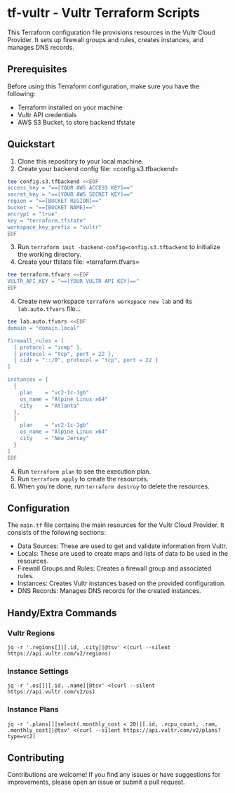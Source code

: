 # tf-vultr - Vultr Terraform Scripts

This Terraform configuration file provisions resources in the Vultr Cloud Provider. It sets up firewall groups and rules, creates instances, and manages DNS records.

## Prerequisites

Before using this Terraform configuration, make sure you have the following:

- Terraform installed on your machine
- Vultr API credentials
- AWS S3 Bucket, to store backend tfstate

## Quickstart

1. Clone this repository to your local machine.
2. Create your backend config file: =config.s3.tfbackend=
```bash
tee config.s3.tfbackend <<EOF
access_key = "==[YOUR AWS ACCESS KEY]=="
secret_key = "==[YOUR AWS SECRET KEY]=="
region = "==[BUCKET REGION]=="
bucket = "==[BUCKET NAME]=="
encrypt = "true"
key = "terraform.tfstate"
workspace_key_prefix = "vultr"
EOF
```
3. Run `terraform init -backend-config=config.s3.tfbackend` to initialize the working directory.
4. Create your tfstate file: =terraform.tfvars=
```bash
tee terraform.tfvars <<EOF
VULTR_API_KEY = "==[YOUR VULTR API KEY]=="
EOF
```
4. Create new workspace `terraform workspace new lab` and its `lab.auto.tfvars` file...
```bash
tee lab.auto.tfvars <<EOF
domain = "domain.local"

firewall_rules = [
  { protocol = "icmp" },
  { protocol = "tcp", port = 22 },
  { cidr = "::/0", protocol = "tcp", port = 22 }
]

instances = [
  {
    plan    = "vc2-1c-1gb"
    os_name = "Alpine Linux x64"
    city    = "Atlanta"
  },
  {
    plan    = "vc2-1c-1gb"
    os_name = "Alpine Linux x64"
    city    = "New Jersey"
  }
]
EOF
```
4. Run `terraform plan` to see the execution plan.
5. Run `terraform apply` to create the resources.
6. When you're done, run `terraform destroy` to delete the resources.

## Configuration

The `main.tf` file contains the main resources for the Vultr Cloud Provider. It consists of the following sections:

- Data Sources: These are used to get and validate information from Vultr.
- Locals: These are used to create maps and lists of data to be used in the resources.
- Firewall Groups and Rules: Creates a firewall group and associated rules.
- Instances: Creates Vultr instances based on the provided configuration.
- DNS Records: Manages DNS records for the created instances.

## Handy/Extra Commands

### Vultr Regions
`jq -r '.regions[]|[.id, .city]|@tsv' <(curl --silent https://api.vultr.com/v2/regions)`

### Instance Settings
`jq -r '.os[]|[.id, .name]|@tsv' <(curl --silent https://api.vultr.com/v2/os)`

### Instance Plans
`jq -r '.plans[]|select(.monthly_cost < 20)|[.id, .vcpu_count, .ram, .monthly_cost]|@tsv' <(curl --silent https://api.vultr.com/v2/plans?type=vc2)`

## Contributing

Contributions are welcome! If you find any issues or have suggestions for improvements, please open an issue or submit a pull request.
